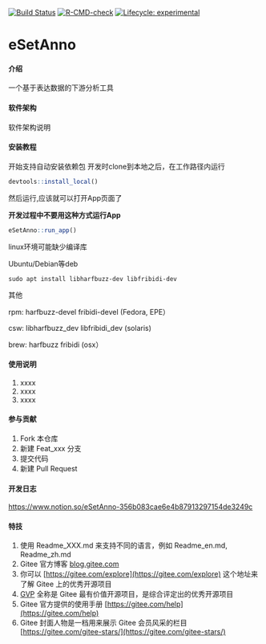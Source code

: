 <!-- badges: start -->
[![Build Status](https://travis-ci.com/xiayh17/sSetAnno.svg?branch=master)](https://travis-ci.com/xiayh17/sSetAnno)
[![R-CMD-check](https://github.com/xiayh17/sSetAnno/workflows/R-CMD-check/badge.svg)](https://github.com/xiayh17/sSetAnno/actions)
[![Lifecycle: experimental](https://img.shields.io/badge/lifecycle-experimental-orange.svg)](https://lifecycle.r-lib.org/articles/stages.html#experimental)
<!-- badges: end -->

# eSetAnno

#### 介绍
一个基于表达数据的下游分析工具

#### 软件架构
软件架构说明


#### 安装教程

开始支持自动安装依赖包
开发时clone到本地之后，在工作路径内运行
```r
devtools::install_local()
```
然后运行,应该就可以打开App页面了

**开发过程中不要用这种方式运行App**

```r
eSetAnno::run_app()
```

linux环境可能缺少编译库

Ubuntu/Debian等deb

```shell
sudo apt install libharfbuzz-dev libfribidi-dev
```
其他

rpm: harfbuzz-devel fribidi-devel (Fedora, EPE）

csw: libharfbuzz_dev libfribidi_dev (solaris)

brew: harfbuzz fribidi (osx）

#### 使用说明

1.  xxxx
2.  xxxx
3.  xxxx

#### 参与贡献

1.  Fork 本仓库
2.  新建 Feat_xxx 分支
3.  提交代码
4.  新建 Pull Request

#### 开发日志
https://www.notion.so/eSetAnno-356b083cae6e4b87913297154de3249c

#### 特技

1.  使用 Readme\_XXX.md 来支持不同的语言，例如 Readme\_en.md, Readme\_zh.md
2.  Gitee 官方博客 [blog.gitee.com](https://blog.gitee.com)
3.  你可以 [https://gitee.com/explore](https://gitee.com/explore) 这个地址来了解 Gitee 上的优秀开源项目
4.  [GVP](https://gitee.com/gvp) 全称是 Gitee 最有价值开源项目，是综合评定出的优秀开源项目
5.  Gitee 官方提供的使用手册 [https://gitee.com/help](https://gitee.com/help)
6.  Gitee 封面人物是一档用来展示 Gitee 会员风采的栏目 [https://gitee.com/gitee-stars/](https://gitee.com/gitee-stars/)
